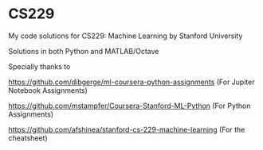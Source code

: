 # CS229
My code solutions for CS229: Machine Learning by Stanford University

Solutions in both Python and MATLAB/Octave

Specially thanks to

https://github.com/dibgerge/ml-coursera-python-assignments (For Jupiter Notebook Assignments)

https://github.com/mstampfer/Coursera-Stanford-ML-Python (For Python Assignments)

https://github.com/afshinea/stanford-cs-229-machine-learning (For the cheatsheet)
